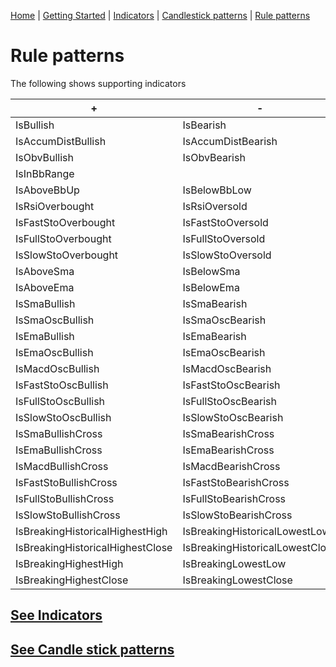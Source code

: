 [Home](index.md) | [Getting Started](getting_started.md) | [Indicators](indicators.md) | [Candlestick patterns](candlesticks.md) | [Rule patterns](rule_patterns.md)

# Rule patterns
The following shows supporting indicators

| + | - | 
|---|---|
| IsBullish | IsBearish |
| IsAccumDistBullish | IsAccumDistBearish |
| IsObvBullish | IsObvBearish |
| IsInBbRange | |
| IsAboveBbUp | IsBelowBbLow |
| IsRsiOverbought | IsRsiOversold |
| IsFastStoOverbought | IsFastStoOversold |
| IsFullStoOverbought | IsFullStoOversold |
| IsSlowStoOverbought | IsSlowStoOversold |
| IsAboveSma | IsBelowSma |
| IsAboveEma | IsBelowEma |
| IsSmaBullish | IsSmaBearish |
| IsSmaOscBullish | IsSmaOscBearish |
| IsEmaBullish | IsEmaBearish |
| IsEmaOscBullish | IsEmaOscBearish |
| IsMacdOscBullish | IsMacdOscBearish |
| IsFastStoOscBullish | IsFastStoOscBearish |
| IsFullStoOscBullish | IsFullStoOscBearish |
| IsSlowStoOscBullish | IsSlowStoOscBearish |
| IsSmaBullishCross | IsSmaBearishCross |
| IsEmaBullishCross | IsEmaBearishCross |
| IsMacdBullishCross | IsMacdBearishCross |
| IsFastStoBullishCross | IsFastStoBearishCross |
| IsFullStoBullishCross | IsFullStoBearishCross |
| IsSlowStoBullishCross | IsSlowStoBearishCross |
| IsBreakingHistoricalHighestHigh | IsBreakingHistoricalLowestLow |
| IsBreakingHistoricalHighestClose | IsBreakingHistoricalLowestClose |
| IsBreakingHighestHigh | IsBreakingLowestLow |
| IsBreakingHighestClose | IsBreakingLowestClose |

## [See Indicators](indicators.md)
## [See Candle stick patterns](candlestick.md)